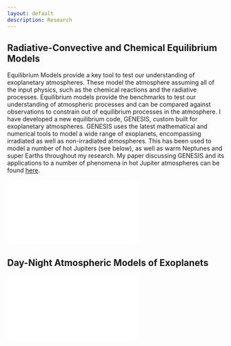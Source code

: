 ```yaml
---
layout: default
description: Research
---
```


## Radiative-Convective and Chemical Equilibrium Models

Equilibrium Models provide a key tool to test our understanding of exoplanetary atmospheres. These model the atmosphere assuming all of the input physics, such as the chemical reactions and the radiative processes. Equilibrium models provide the benchmarks to test our understanding of atmospheric processes and can be compared against observations to constrain out of equilibrium processes in the atmosphere. I have developed a new equilibrium code, GENESIS, custom built for exoplanetary atmospheres. GENESIS uses the latest mathematical and numerical tools to model a wide range of exoplanets, encompassing irradiated as well as non-irradiated atmospheres. This has been used to model a number of hot Jupiters (see below), as well as warm Neptunes and super Earths throughout my research. My paper discussing GENESIS and its applications to a number of phenomena in hot Jupiter atmospheres can be found [here](https://ui.adsabs.harvard.edu/abs/2017MNRAS.472.2334G/abstract).

![image]({{site.baseurl}}/images/planet_sims.pdf)

## Day-Night Atmospheric Models of Exoplanets

![image]({{site.baseurl}}/images/dT_T_combine.pdf)
